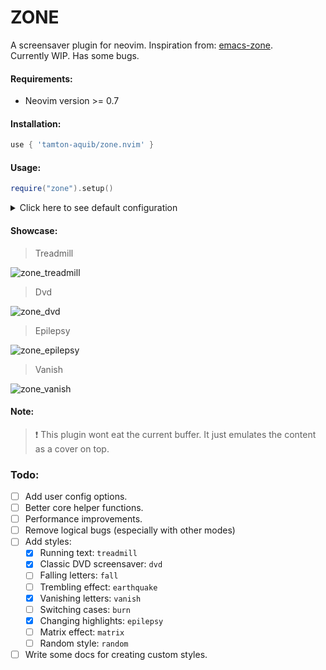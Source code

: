 # ZONE
A screensaver plugin for neovim. Inspiration from: [emacs-zone](https://www.emacswiki.org/emacs/ZoneMode).<br/>
Currently WIP. Has some bugs.

#### Requirements:
- Neovim version >= 0.7

#### Installation:
```lua
use { 'tamton-aquib/zone.nvim' }
```

#### Usage:
```lua
require("zone").setup()
```
<details>
<summary> Click here to see default configuration </summary>

```lua
require('zone').setup {
    style = "treadmill",
    after = 30,          -- Idle timeout
    -- More options to come later

    treadmill = {
        direction = "left",
        -- Opts for Treadmill style
    },
    epilepsy = {
        stage = "aura", -- "aura" or "ictal"
        -- etc.
    },
    dvd = {
        -- Opts for Dvd style
    },
    -- etc
}
```
</details>

#### Showcase:

> Treadmill

![zone_treadmill](https://user-images.githubusercontent.com/77913442/166483843-970fb4b3-51cd-499c-9f39-da67d940eeb1.gif)

> Dvd

![zone_dvd](https://user-images.githubusercontent.com/77913442/166483923-94488f6a-5a11-4d01-8ff2-a9b2df929964.gif)

> Epilepsy

![zone_epilepsy](https://user-images.githubusercontent.com/77913442/192028416-7406d801-ad8b-4c39-9df1-96ee3e65fad0.gif)

> Vanish

![zone_vanish](https://user-images.githubusercontent.com/77913442/166484010-62037c22-983e-473d-b66c-d5ccf563102f.gif)

#### Note:
> ❗ This plugin wont eat the current buffer. It just emulates the content as a cover on top.

### Todo:
- [ ] Add user config options.
- [ ] Better core helper functions.
- [ ] Performance improvements.
- [ ] Remove logical bugs (especially with other modes)
- [ ] Add styles:
    - [x] Running text: `treadmill`
    - [x] Classic DVD screensaver: `dvd`
    - [ ] Falling letters: `fall`
    - [ ] Trembling effect: `earthquake`
    - [x] Vanishing letters: `vanish`
    - [ ] Switching cases: `burn`
    - [x] Changing highlights: `epilepsy`
    - [ ] Matrix effect: `matrix`
    - [ ] Random style: `random`
- [ ] Write some docs for creating custom styles.
